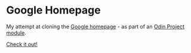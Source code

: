 Google Homepage
===============

My attempt at cloning the [Google homepage](https://www.google.co.uk/) - as part of an [Odin Project module](http://www.theodinproject.com/courses/web-development-101/lessons/html-css).

[Check it out!](https://clormor.github.io/google-homepage/)
